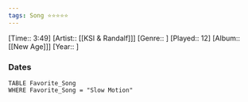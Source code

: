 ```yaml
---
tags: Song ⭐⭐⭐⭐⭐ 
---
```

[Time:: 3:49]
[Artist:: [[KSI & Randalf]]]
[Genre:: ]
[Played:: 12]
[Album:: [[New Age]]]
[Year:: ]
### Dates
````dataview
TABLE Favorite_Song
WHERE Favorite_Song = "Slow Motion"
````